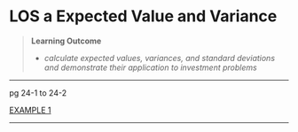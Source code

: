 # LOS a Expected Value and Variance

> **Learning Outcome**
> 
> - *calculate expected values, variances, and standard deviations and demonstrate their application to investment problems*

---

pg 24-1 to 24-2

[EXAMPLE 1](https://study.cfainstitute.org/app/cfa-program-level-i-for-august-2025#read/section/expected-value-and-variance)

---